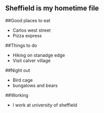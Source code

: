 ## Sheffield is my hometime file

##Good places to eat 
 - Carlos west street
 - Pizza express
 
 ##Things to do
 
  - Hiking on stanadge edge 
  - Visit calver village
  
 ##Night out 
 
  - Bird cage
  - bungalows and bears
  
 ##Working
  - I work at university of sheffield
